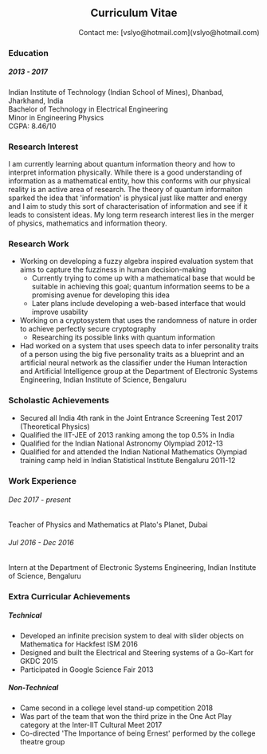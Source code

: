 <h2 style="text-align: center;"> Curriculum Vitae </h2>

<p style="text-align: right;">Contact me: [vslyo@hotmail.com](vslyo@hotmail.com)</p>

### Education
##### 2013 - 2017
Indian Institute of Technology (Indian School of Mines), Dhanbad, Jharkhand, India  
Bachelor of Technology in Electrical Engineering  
Minor in Engineering Physics  
CGPA: 8.46/10  

### Research Interest
I am currently learning about quantum information theory and how to interpret information physically. While there is a good understanding of information as a mathematical entity, how this conforms with our physical reality is an active area of research. The theory of quantum informaiton sparked the idea that 'information' is physical just like matter and energy and I aim to study this sort of characterisation of information and see if it leads to consistent ideas. My long term research interest lies in the merger of physics, mathematics and information theory.

### Research Work
* Working on developing a fuzzy algebra inspired evaluation system that aims to capture the fuzziness in human decision-making
  * Currently trying to come up with a mathematical base that would be suitable in achieving this goal; quantum information seems to be a promising avenue for developing this idea
  * Later plans include developing a web-based interface that would improve usability
* Working on a cryptosystem that uses the randomness of nature in order to achieve perfectly secure cryptography
  * Researching its possible links with quantum information
* Had worked on a system that uses speech data to infer personality traits of a person using the big five personality traits as a blueprint and an artificial neural network as the classifier under the Human Interaction and Artificial Intelligence group at the Department of Electronic Systems Engineering, Indian Institute of Science, Bengaluru

### Scholastic Achievements
* Secured all India 4th rank in the Joint Entrance Screening Test 2017 (Theoretical Physics)
* Qualified the IIT-JEE of 2013 ranking among the top 0.5% in India
* Qualified for the Indian National Astronomy Olympiad 2012-13
* Qualified for and attended the Indian National Mathematics Olympiad training camp held in Indian Statistical Institute Bengaluru 2011-12

### Work Experience
###### Dec 2017 - present
Teacher of Physics and Mathematics at Plato's Planet, Dubai

###### Jul 2016 - Dec 2016
Intern at the Department of Electronic Systems Engineering, Indian Institute of Science, Bengaluru

### Extra Curricular Achievements
##### Technical
* Developed an infinite precision system to deal with slider objects on Mathematica for Hackfest ISM 2016
* Designed and built the Electrical and Steering systems of a Go-Kart for GKDC 2015
* Participated in Google Science Fair 2013

##### Non-Technical
* Came second in a college level stand-up competition 2018
* Was part of the team that won the third prize in the One Act Play category at the Inter-IIT Cultural Meet 2017
* Co-directed 'The Importance of being Ernest' performed by the college theatre group
